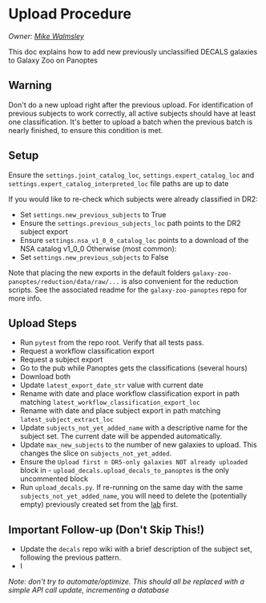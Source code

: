 # Upload Procedure
*Owner: [Mike Walmsley](mike.walmsley@physics.ox.ac.uk)*

This doc explains how to add new previously unclassified DECALS galaxies to Galaxy Zoo on Panoptes

## Warning
Don't do a new upload right after the previous upload. 
For identification of previous subjects to work correctly, all active subjects should have at least one classification.
It's better to upload a batch when the previous batch is nearly finished, to ensure this condition is met.


## Setup
Ensure the `settings.joint_catalog_loc`, `settings.expert_catalog_loc` and `settings.expert_catalog_interpreted_loc` file paths are up to date

If you would like to re-check which subjects were already classified in DR2:
- Set `settings.new_previous_subjects` to True
- Ensure the `settings.previous_subjects_loc` path points to the DR2 subject export
- Ensure `settings.nsa_v1_0_0_catalog_loc` points to a download of the NSA catalog v1_0_0
Otherwise (most common):
- Set `settings.new_previous_subjects` to False

Note that placing the new exports in the default folders `galaxy-zoo-panoptes/reduction/data/raw/...` is also convenient for the reduction scripts. See the associated readme for the `galaxy-zoo-panoptes` repo for more info.

## Upload Steps
- Run `pytest` from the repo root. Verify that all tests pass.
- Request a workflow classification export
- Request a subject export
- Go to the pub while Panoptes gets the classifications (several hours)
- Download both
- Update `latest_export_date_str` value with current date
- Rename with date and place workflow classification export in path matching `latest_workflow_classification_export_loc`
- Rename with date and place subject export in path matching `latest_subject_extract_loc`
- Update `subjects_not_yet_added_name` with a descriptive name for the subject set. The current date will be appended automatically.
- Update `max_new_subjects` to the number of new galaxies to upload. This changes the slice on `subjects_not_yet_added`.
- Ensure the `Upload first n DR5-only galaxies NOT already uploaded` block in - `upload_decals.upload_decals_to_panoptes` is the only uncommented block
- Run `upload_decals.py`. If re-running on the same day with the same `subjects_not_yet_added_name`, you will need to delete the (potentially empty) previously created set from the [lab](https://www.zooniverse.org/lab/5733/subject-sets) first.

## Important Follow-up (Don't Skip This!)
- Update the `decals` repo wiki with a brief description of the subject set, following the previous pattern. 
- I


*Note: don't try to automate/optimize.*
*This should all be replaced with a simple API call update, incrementing a database*